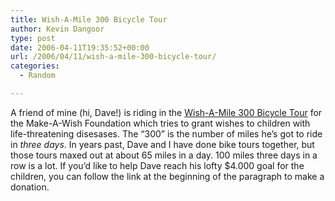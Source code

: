 ```yaml
---
title: Wish-A-Mile 300 Bicycle Tour
author: Kevin Dangoor
type: post
date: 2006-04-11T19:35:52+00:00
url: /2006/04/11/wish-a-mile-300-bicycle-tour/
categories:
  - Random

---
```

A friend of mine (hi, Dave!) is riding in the [Wish-A-Mile 300 Bicycle Tour][1] for the Make-A-Wish Foundation which tries to grant wishes to children with life-threatening disesases. The &#8220;300&#8221; is the number of miles he&#8217;s got to ride in _three days_. In years past, Dave and I have done bike tours together, but those tours maxed out at about 65 miles in a day. 100 miles three days in a row is a lot. If you&#8217;d like to help Dave reach his lofty $4.000 goal for the children, you can follow the link at the beginning of the paragraph to make a donation.

 [1]: https://www.kintera.org/faf/donorReg/donorPledge.asp?ievent=140749&supid=124489130